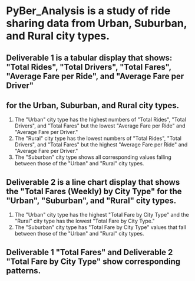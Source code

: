 # PyBer_Analysis is a study of ride sharing data from Urban, Suburban, and Rural city types.

## Deliverable 1 is a tabular display that shows: "Total Rides", "Total Drivers", "Total Fares", "Average Fare per Ride", and "Average Fare per Driver"
## for the Urban, Suburban, and Rural city types.

  1.  The "Urban" city type has the highest numbers of "Total Rides", "Total Drivers", and "Total Fares" but the lowest "Average Fare per Ride" and "Average Fare per Driver." 
  2.  The "Rural" city type has the lowest numbers of "Total Rides", "Total Drivers", and "Total Fares" but the highest "Average Fare per Ride" and "Average Fare per Driver."
  3.  The "Suburban" city type shows all corresponding values falling between those of the "Urban" and "Rural" city types.

## Deliverable 2 is a line chart display that shows the "Total Fares (Weekly) by City Type" for the "Urban", "Suburban", and "Rural" city types.
  1.  The "Urban" city type has the highest "Total Fare by City Type" and the "Rural" city type has the lowest "Total Fare by City Type."
  2.  The "Suburban" city type has "Total Fare by City Type" values that fall between those of the "Urban" and "Rural" city types.

## Deliverable 1 "Total Fares" and Deliverable 2 "Total Fare by City Type" show corresponding patterns.
